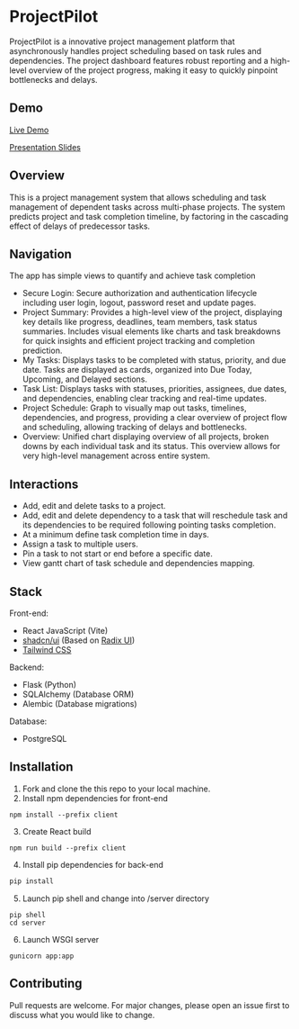 # ProjectPilot

ProjectPilot is a innovative project management platform that asynchronously handles project scheduling based on task rules and dependencies. The project dashboard features robust reporting and a high-level overview of the project progress, making it easy to quickly pinpoint bottlenecks and delays.

## Demo
[Live Demo](https://project-pilot-seven.vercel.app/)

[Presentation Slides](https://docs.google.com/presentation/d/1EcQUvc2fFBbMIu7x39l0bFjSWCR0OthasWq1PwccOoo/edit?usp=sharing)

## Overview 
This is a project management system that allows scheduling and task management of dependent tasks across multi-phase projects. 
The system predicts project and task completion timeline, by factoring in the cascading effect of delays of predecessor tasks. 

## Navigation
The app has simple views to quantify and achieve task completion
- Secure Login: Secure authorization and authentication lifecycle including user login, logout, password reset and update pages.
- Project Summary: Provides a high-level view of the project, displaying key details like progress, deadlines, team members, task status summaries. 
Includes visual elements like charts and task breakdowns for quick insights and efficient project tracking and completion prediction. 
- My Tasks: Displays tasks to be completed with status, priority, and due date. 
Tasks are displayed as cards, organized into Due Today, Upcoming, and Delayed sections.
- Task List: Displays tasks with statuses, priorities, assignees, due dates, and dependencies, enabling clear tracking and real-time updates.
- Project Schedule: Graph to visually map out tasks, timelines, dependencies, and progress, providing a clear overview of project flow and scheduling, allowing tracking of delays and bottlenecks.
- Overview: Unified chart displaying overview of all projects, broken downs by each individual task and its status. This overview allows for very high-level management across entire system.

## Interactions
- Add, edit and delete tasks to a project.
- Add, edit and delete dependency to a task that will reschedule task and its dependencies to be required following pointing tasks completion.
- At a minimum define task completion time in days.
- Assign a task to multiple users.
- Pin a task to not start or end before a specific date. 
- View gantt chart of task schedule and dependencies mapping.

## Stack
Front-end: 
- React JavaScript (Vite)
- [shadcn/ui](https://github.com/shadcn-ui/) (Based on [Radix UI](https://www.radix-ui.com/))
- [Tailwind CSS](https://tailwindcss.com/)

Backend:
- Flask (Python)
- SQLAlchemy (Database ORM)
- Alembic (Database migrations)

Database:
- PostgreSQL

## Installation 
1. Fork and clone the this repo to your local machine.
2. Install npm dependencies for front-end
```
npm install --prefix client
```
3. Create React build
```
npm run build --prefix client
```
4. Install pip dependencies for back-end
```bash
pip install 
```
5. Launch pip shell and change into /server directory
```
pip shell
cd server
```
6. Launch WSGI server
```
gunicorn app:app
```

## Contributing

Pull requests are welcome. For major changes, please open an issue first
to discuss what you would like to change.
